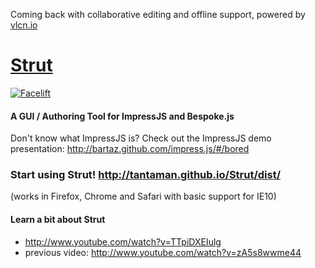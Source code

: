 Coming back with collaborative editing and offline support, powered by [vlcn.io](https://vlcn.io)

# [Strut](http://strut.io/)


[![Facelift](https://user-images.githubusercontent.com/1009003/201429020-ad350f8e-a488-4434-bc81-a1093bfa9c3c.png)](http://tantaman.github.io/Strut/dist/)

#### A GUI / Authoring Tool for ImpressJS and Bespoke.js

Don't know what ImpressJS is? Check out the ImpressJS demo presentation: http://bartaz.github.com/impress.js/#/bored

### Start using Strut! http://tantaman.github.io/Strut/dist/

(works in Firefox, Chrome and Safari with basic support for IE10)

#### Learn a bit about Strut

- http://www.youtube.com/watch?v=TTpiDXEIulg
- previous video: http://www.youtube.com/watch?v=zA5s8wwme44
